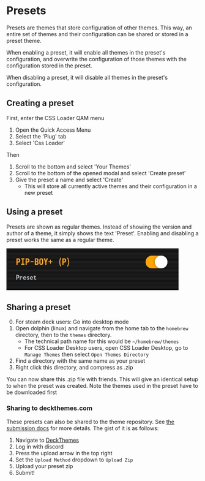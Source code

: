 # Presets

Presets are themes that store configuration of other themes. This way, an entire set of themes and their configuration can be shared or stored in a preset theme.

When enabling a preset, it will enable all themes in the preset's configuration, and overwrite the configuration of those themes with the configuration stored in the preset.

When disabling a preset, it will disable all themes in the preset's configuration.

## Creating a preset

First, enter the CSS Loader QAM menu
1. Open the Quick Access Menu
2. Select the 'Plug' tab
3. Select 'Css Loader'

Then
1. Scroll to the bottom and select 'Your Themes'
2. Scroll to the bottom of the opened modal and select 'Create preset'
3. Give the preset a name and select 'Create'
    - This will store all currently active themes and their configuration in a new preset

## Using a preset

Presets are shown as regular themes. Instead of showing the version and author of a theme, it simply shows the text 'Preset'. Enabling and disabling a preset works the same as a regular theme.

![PresetTheme](img/preset.jpg)

## Sharing a preset

0. For steam deck users: Go into desktop mode
1. Open dolphin (linux) and navigate from the home tab to the `homebrew` directory, then to the `themes` directory. 
    - The technical path name for this would be `~/homebrew/themes`
    - For CSS Loader Desktop users, open CSS Loader Desktop, go to `Manage Themes` then select `Open Themes Directory`
2. Find a directory with the same name as your preset
3. Right click this directory, and compress as .zip

You can now share this .zip file with friends. This will give an identical setup to when the preset was created. Note the themes used in the preset have to be downloaded first

### Sharing to deckthemes.com
These presets can also be shared to the theme repository. See [the submission docs](/Submission.md#zip) for more details. The gist of it is as follows:

1. Navigate to [DeckThemes](https://deckthemes.com/submit)
2. Log in with discord
3. Press the upload arrow in the top right
4. Set the `Upload Method` dropdown to `Upload Zip`
5. Upload your preset zip
6. Submit!
